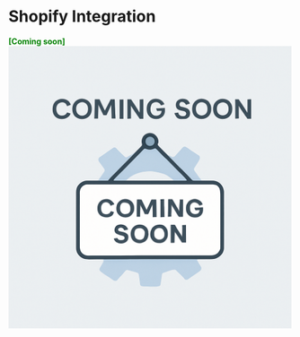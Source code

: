 # Shopify Integration

<span style="color: green; font-weight:bold;">[Coming soon]</span>
![Coming soon](../images/coming-soon.png)
